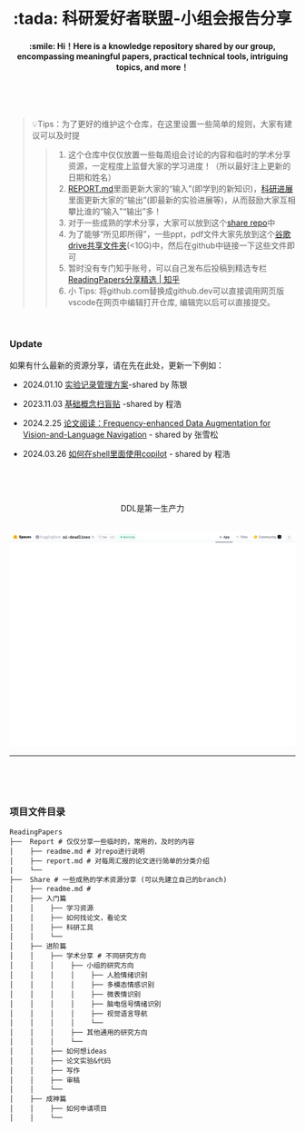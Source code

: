 
<h1 align="center"> :tada: 科研爱好者联盟-小组会报告分享 </h1>

<h4 align="center"> :smile: Hi！Here is a knowledge repository shared by our group, encompassing meaningful papers, practical technical tools, intriguing topics, and more！ </h4>

&nbsp;

&nbsp;

> 💡Tips：为了更好的维护这个仓库，在这里设置一些简单的规则，大家有建议可以及时提
> 
> > 1. 这个仓库中仅仅放置一些每周组会讨论的内容和临时的学术分享资源，一定程度上监督大家的学习进度！（所以最好注上更新的日期和姓名）
> > 2. [REPORT.md](REPORT.md)里面更新大家的“输入”(即学到的新知识)，[科研进展](科研进展.md)里面更新大家的“输出”(即最新的实验进展等)，从而鼓励大家互相攀比谁的“输入”“输出”多！
> > 3. 对于一些成熟的学术分享，大家可以放到这个[share repo](https://github.com/ReadingPapers/Share)中
> > 4. 为了能够“所见即所得”，一些ppt，pdf文件大家先放到这个[谷歌drive共享文件夹](https://drive.google.com/drive/folders/1n6cK69oLMHE6Dw4b-_EWb6DZGJZK02GY?usp=sharing)(<10G)中，然后在github中链接一下这些文件即可
> > 5. 暂时没有专门知乎账号，可以自己发布后投稿到精选专栏 [ReadingPapers分享精选 | 知乎](https://www.zhihu.com/column/c_1737122861716979712)
> > 6. 小 Tips: 将github.com替换成github.dev可以直接调用网页版vscode在网页中编辑打开仓库, 编辑完以后可以直接提交。

&nbsp;


### Update

如果有什么最新的资源分享，请在先在此处，更新一下例如：

- 2024.01.10
[实验记录管理方案](https://github.com/ReadingPapers/Report/blob/main/Slide/%E5%AE%9E%E9%AA%8C%E8%AE%B0%E5%BD%95%E7%AE%A1%E7%90%86%E6%96%B9%E6%A1%88.pdf)-shared by 陈银

- 2023.11.03
[基础概念扫盲贴](https://github.com/ReadingPapers/Report/blob/main/Slide/2023.11.3%20%E7%A8%8B%E6%B5%A9-%E6%89%AB%E7%9B%B2%E8%B4%B4.pdf) -shared by 程浩

- 2024.2.25
[论文阅读：Frequency-enhanced Data Augmentation for Vision-and-Language Navigation](http://t.csdnimg.cn/RI1p2) - shared by 张雪松

- 2024.03.26
[如何在shell里面使用copilot](https://github.com/ReadingPapers/Share/blob/main/%E5%85%A5%E9%97%A8%E7%AF%87/%E5%A6%82%E4%BD%95%E5%9C%A8shell%E9%87%8C%E9%9D%A2%E4%BD%BF%E7%94%A8Github%20Copilot%3F.md) - shared by 程浩



&nbsp;

&nbsp;


<div style="text-align: center;"> DDL是第一生产力  </div>

<br>


[![img.png](Images/DDL.png)](https://huggingface.co/spaces/huggingface/ai-deadlines)

***
&nbsp;

&nbsp;

### 项目文件目录

```
ReadingPapers
├──  Report # 仅仅分享一些临时的，常用的，及时的内容
│    ├── readme.md # 对repo进行说明
│    ├── report.md # 对每周汇报的论文进行简单的分类介绍
|    └── 
├──  Share # 一些成熟的学术资源分享 (可以先建立自己的branch)
│    ├── readme.md # 
│    ├── 入门篇
│    │    ├── 学习资源
│    │    ├── 如何找论文，看论文
│    │    ├── 科研工具
│    │    └── 
│    ├── 进阶篇
│    │    ├── 学术分享 # 不同研究方向
│    │    │    ├── 小组的研究方向
│    │    │    │    ├── 人脸情绪识别
│    │    │    │    ├── 多模态情感识别
│    │    │    │    ├── 微表情识别
│    │    │    │    ├── 脑电信号情绪识别
│    │    │    │    ├── 视觉语言导航
│    │    │    │    └──
│    │    │    ├── 其他通用的研究方向
│    │    │    └── 
│    │    ├── 如何想ideas 
│    │    ├── 论文实验&代码 
│    │    ├── 写作 
│    │    ├── 审稿
│    │    └── 
│    ├── 成神篇
│    │    ├── 如何申请项目 
│    │    └── 

```

&nbsp;
&nbsp;
